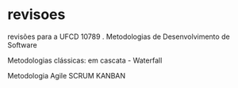 # revisoes
revisões para a UFCD 10789 . Metodologias de Desenvolvimento de Software

Metodologias clássicas:
em cascata - Waterfall

Metodologia Agile
SCRUM
KANBAN





